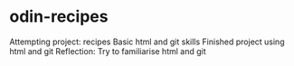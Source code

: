 # odin-recipes
Attempting project: recipes
Basic html and git skills
Finished project using html and git
Reflection: Try to familiarise html and git
